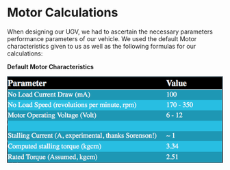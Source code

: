 # Motor Calculations

When designing our UGV, we had to ascertain the necessary parameters performance parameters of our vehicle. We used the default Motor characteristics given to us as well as the following formulas for our calculations:

**Default Motor Characteristics**

![Motor characteristics](https://github.com/Tristan-Technologies/EASem2Help/blob/master/Mechanical_Components/Default%20motor%20parameters.png)
